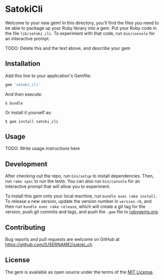 # SatokiCli

Welcome to your new gem! In this directory, you'll find the files you need to be able to package up your Ruby library into a gem. Put your Ruby code in the file `lib/satoki_cli`. To experiment with that code, run `bin/console` for an interactive prompt.

TODO: Delete this and the text above, and describe your gem

## Installation

Add this line to your application's Gemfile:

```ruby
gem 'satoki_cli'
```

And then execute:

    $ bundle

Or install it yourself as:

    $ gem install satoki_cli

## Usage

TODO: Write usage instructions here

## Development

After checking out the repo, run `bin/setup` to install dependencies. Then, run `rake spec` to run the tests. You can also run `bin/console` for an interactive prompt that will allow you to experiment.

To install this gem onto your local machine, run `bundle exec rake install`. To release a new version, update the version number in `version.rb`, and then run `bundle exec rake release`, which will create a git tag for the version, push git commits and tags, and push the `.gem` file to [rubygems.org](https://rubygems.org).

## Contributing

Bug reports and pull requests are welcome on GitHub at https://github.com/[USERNAME]/satoki_cli.

## License

The gem is available as open source under the terms of the [MIT License](https://opensource.org/licenses/MIT).
